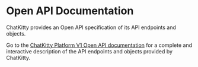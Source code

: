 # Open API Documentation

ChatKitty provides an Open API specification of its API endpoints and objects. 

<aside class="success">
Go to the <a href="https://docs.chatkitty.com/platform/v1/">ChatKitty Platform V1 Open API documentation</a> 
for a complete and interactive description of the API endpoints and objects provided by ChatKitty.
</aside>
